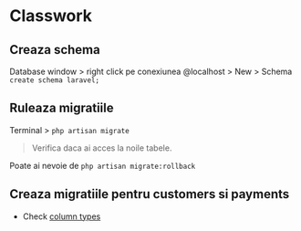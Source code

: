 # Classwork

## Creaza schema
Database window > right click pe conexiunea @localhost > New > Schema
`create schema laravel;`

## Ruleaza migratiile
Terminal > `php artisan migrate`

> Verifica daca ai acces la noile tabele.

Poate ai nevoie de `php artisan migrate:rollback`

## Creaza migratiile pentru customers si payments
* Check [column types](https://laravel.com/docs/9.x/migrations#available-column-types)
